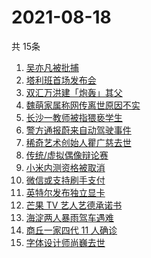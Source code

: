 # 2021-08-18
  共 15条

  <!-- BEGIN -->
  <!-- 最后更新时间:Wed Aug 18 2021 08:11:49 GMT+0000 (Coordinated Universal Time) -->
  1. [吴亦凡被批捕](https://www.zhihu.com/search?q=吴亦凡)
1. [塔利班首场发布会](https://www.zhihu.com/search?q=塔利班)
1. [双汇万洪建「炮轰」其父](https://www.zhihu.com/search?q=双汇)
1. [魏萌家属称网传离世原因不实](https://www.zhihu.com/search?q=魏萌)
1. [长沙一教师被指猥亵学生](https://www.zhihu.com/search?q=长郡中学)
1. [警方通报蔚来自动驾驶事件](https://www.zhihu.com/search?q=蔚来)
1. [稀奇艺术创始人瞿广慈去世](https://www.zhihu.com/search?q=瞿广慈)
1. [传统/虚拟偶像辩论赛](https://www.zhihu.com/search?q=华语辩论世界杯)
1. [小米内测资格被取消](https://www.zhihu.com/search?q=MIUI内测)
1. [微信或支持刷手支付](https://www.zhihu.com/search?q=刷手支付)
1. [英特尔发布独立显卡](https://www.zhihu.com/search?q=英特尔锐炫)
1. [芒果 TV 艺人艺德承诺书](https://www.zhihu.com/search?q=艺德承诺书)
1. [海淀两人暴雨驾车遇难](https://www.zhihu.com/search?q=驾车涉水)
1. [商丘一家四代 11 人确诊](https://www.zhihu.com/search?q=商丘疫情)
1. [字体设计师尚巍去世](https://www.zhihu.com/search?q=尚巍)
  <!-- END -->
  